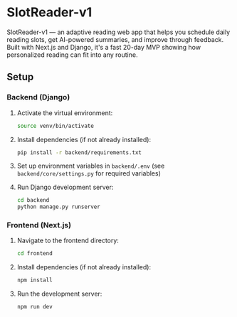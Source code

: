 # SlotReader-v1

SlotReader-v1 — an adaptive reading web app that helps you schedule daily reading slots, get AI-powered summaries, and improve through feedback. Built with Next.js and Django, it's a fast 20-day MVP showing how personalized reading can fit into any routine.

## Setup

### Backend (Django)

1. Activate the virtual environment:

   ```bash
   source venv/bin/activate
   ```

2. Install dependencies (if not already installed):

   ```bash
   pip install -r backend/requirements.txt
   ```

3. Set up environment variables in `backend/.env` (see `backend/core/settings.py` for required variables)

4. Run Django development server:

   ```bash
   cd backend
   python manage.py runserver
   ```

### Frontend (Next.js)

1. Navigate to the frontend directory:

   ```bash
   cd frontend
   ```

2. Install dependencies (if not already installed):

   ```bash
   npm install
   ```

3. Run the development server:

   ```bash
   npm run dev
   ```
